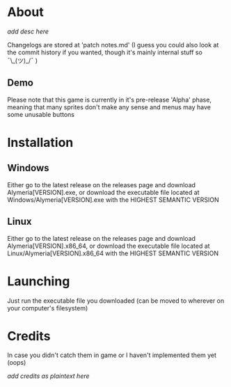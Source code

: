 # About

*add desc here*

Changelogs are stored at 'patch notes.md'
(I guess you could also look at the commit history if you wanted, though it's mainly internal stuff so ¯\\\_(ツ)\_/¯ )

## Demo
Please note that this game is currently in it's pre-release 'Alpha' phase, meaning that many sprites don't make any sense and menus may have some unusable buttons

# Installation

## Windows

Either go to the latest release on the releases page and download Alymeria[VERSION].exe, or download the executable file located at Windows/Alymeria[VERSION].exe with the HIGHEST SEMANTIC VERSION

## Linux
Either go to the latest release on the releases page and download Alymeria[VERSION].x86_64, or download the executable file located at Linux/Alymeria[VERSION].x86_64 with the HIGHEST SEMANTIC VERSION

# Launching

Just run the executable file you downloaded (can be moved to wherever on your computer's filesystem)

# Credits
In case you didn't catch them in game or I haven't implemented them yet (oops)

*add credits as plaintext here*
